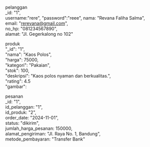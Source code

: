 pelanggan  
_id: "1",  
username:"rere",
"password":"reee",
nama: "Revana Faliha Salma",  
email: "rerevana@gmail.com",  
no_hp: "081234567890",  
alamat: "Jl. Gegerkalong no 102"  
  
produk  
"_id": "1",  
"nama": "Kaos Polos",  
"harga": 75000,    
"kategori": "Pakaian",  
"stok": 100,  
"deskripsi": "Kaos polos nyaman dan berkualitas.",  
"rating": 4.5  
"gambar":  
  
pesanan  
_id: "1",  
id_pelanggan: "1",  
id_produk: "2",  
order_date: "2024-11-01",  
status: "dikirim",  
jumlah_harga_pesanan: 150000,  
alamat_pengiriman: "Jl. Raya No. 1, Bandung",  
metode_pembayaran: "Transfer Bank"  
